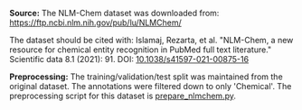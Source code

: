 **Source:** The NLM-Chem dataset was downloaded from: https://ftp.ncbi.nlm.nih.gov/pub/lu/NLMChem/

The dataset should be cited with: Islamaj, Rezarta, et al. "NLM-Chem, a new resource for chemical entity recognition in PubMed full text literature." Scientific data 8.1 (2021): 91. DOI: [10.1038/s41597-021-00875-16](https://doi.org/10.1038/s41597-021-00875-1)

**Preprocessing:** The training/validation/test split was maintained from the original dataset. The annotations were filtered down to only 'Chemical'. The preprocessing script for this dataset is [prepare_nlmchem.py](https://github.com/Glasgow-AI4BioMed/bioner/blob/main/prepare_nlmchem.py).
